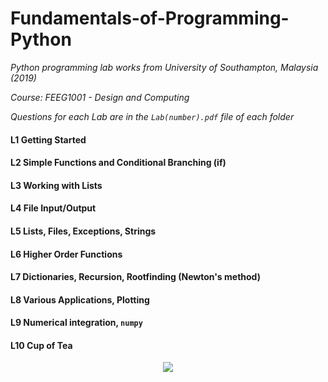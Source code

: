 # Fundamentals-of-Programming-Python
*Python programming lab works from University of Southampton, Malaysia (2019)*

*Course: FEEG1001 - Design and Computing*

*Questions for each Lab are in the `Lab(number).pdf` file of each folder*

#### L1 Getting Started

#### L2 Simple Functions and Conditional Branching (if)

#### L3 Working with Lists

#### L4 File Input/Output

#### L5 Lists, Files, Exceptions, Strings

#### L6 Higher Order Functions

#### L7 Dictionaries, Recursion, Rootfinding (Newton's method)

#### L8 Various Applications, Plotting

#### L9 Numerical integration, `numpy`

#### L10 Cup of Tea



<p align="center">
  <img src="http://www.stephanmiller.com/images/category/python.jpg">
</p>
